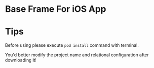 # Base Frame For iOS App

# Tips

Before using please execute `pod install` command with terminal. 

You'd better modify the project name and relational configuration after downloading it!

